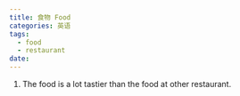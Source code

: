 ```yaml
---
title: 食物 Food
categories: 英语
tags:
  - food
  - restaurant
date:   
---
```


1. The food is a lot tastier than the food at other restaurant.
